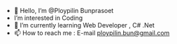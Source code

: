 - 👋 Hello, I’m @Ploypilin Bunprasoet
- I’m interested in Coding
- 🌱 I’m currently learning Web Developer , C# .Net
- 📫 How to reach me : E-mail ploypilin.bun@gmail.com
